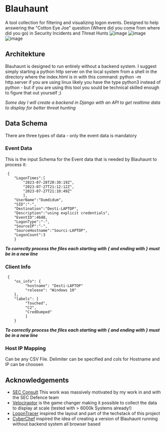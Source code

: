 # Blauhaunt
A tool collection for filtering and visualizing logon events. Designed to help answering the "Cotton Eye Joe" question  (Where did you come from where did you go) in Security Incidents and Threat Hunts
![image](https://github.com/cgosec/Blauhaunt/assets/147876916/15c59e4a-1827-4c6e-ad06-af1813966d0c)
![image](https://github.com/cgosec/Blauhaunt/assets/147876916/a262a8f1-b6e2-418a-aa0b-c85ad7e20168)
![image](https://github.com/cgosec/Blauhaunt/assets/147876916/8add5635-1ef2-417d-93e7-2fe05b40b04d)

## Architekture
Blauhaunt is designed to run entirely without a backend system.
I suggest simply starting a python http server on the local system from a shell in the directory where the index.html is in with this command:
     python -m http.server
if you are using linux likely you have the type python3 instead of python - but if you are using this tool you sould be technical skilled enough to figure that out yourself ;)

*Some day I will create a backend in Django with an API to get realtime data to display for better threat hunting*

## Data Schema
There are three types of data - only the event data is mandatory

### Event Data
This is the input Schema for the Event data that is needed by Blauhaunt to process it:

     {
        "LogonTimes":[
            "2023-07-28T20:30:19Z",
            "2023-07-27T21:12:12Z",
            "2023-07-27T21:10:49Z"
            ],
        "UserName":"Dumdidum",
        "SID":"-",
        "Destination":"Desti-LAPTOP",
        "Description":"using explicit credentials",
        "EventID":4648,
        "LogonType":"-",
        "SourceIP":"-",
        "SourceHostname":"Sourci-LAPTOP",
        "LogonCount":3
        }
***To correctly process the files each starting with { and ending with } must be in a new line***

### Client Info
     {
        "os_info": {
             "hostname": "Desti-LAPTOP"
             "release": "Windows 10"
        },
        "labels": [
             "Touched",
             "C2",
             "CredDumped"
             ]
        }
***To correctly process the files each starting with { and ending with } must be in a new line***


### Host IP Mapping
Can be any CSV File. Delimiter can be specified and cols for Hostname and IP can be choosen

## Acknowledgements
 - [SEC Consult](https://sec-consult.com/de/) This work was massively motivated by my work in and with the SEC Defence team
 - [Velociraptor](https://github.com/Velocidex/velociraptor/) is the game changer making it possible to collect the data to display at scale (tested with > 6000k Systems already!) 
 - [LogonTracer](https://github.com/JPCERTCC/LogonTracer) inspired the layout and part of the techstack of this project
 - [CyberChef](https://gchq.github.io/CyberChef/) inspired the idea of creating a version of Blauhaunt running without backend system all browser based
